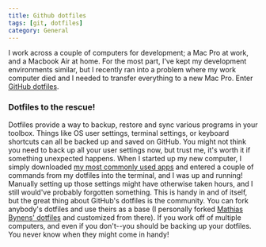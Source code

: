 ```yaml
---
title: Github dotfiles
tags: [git, dotfiles]
category: General
---
```


I work across a couple of computers for development; a Mac Pro at work, and a Macbook Air at home. For the most part, I've kept my development environments similar, but I recently ran into a problem where my work computer died and I needed to transfer everything to a new Mac Pro. Enter [GitHub dotfiles](http://dotfiles.github.com/).

### Dotfiles to the rescue!

 Dotfiles provide a way to backup, restore and sync various programs in your toolbox. Things like OS user settings, terminal settings, or keyboard shortcuts can all be backed up and saved on GitHub. You might not think you need to back up all your user settings now, but trust me, it's worth it if something unexpected happens. When I started up my new computer, I simply downloaded [my most commonly used apps](http://dstrunk.com/blog/my-front-end-development-workflow/) and entered a couple of commands from my dotfiles into the terminal, and I was up and running! Manually setting up those settings might have otherwise taken hours, and I still would've probably forgotten something. This is handy in and of itself, but the great thing about GitHub's dotfiles is the community. You can fork anybody's dotfiles and use theirs as a base (I personally forked [Mathias Bynens' dotfiles](https://github.com/mathiasbynens/dotfiles) and customized from there). If you work off of multiple computers, and even if you don't--you should be backing up your dotfiles. You never know when they might come in handy!
